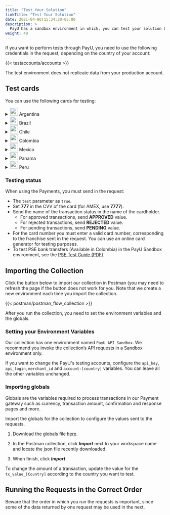 ```yaml
---
title: "Test Your Solution"
linkTitle: "Test Your Solution"
date: 2021-04-06T15:34:20-05:00
description: >
  PayU has a sandbox environment in which, you can test your solution before moving to the live environment, where you can receive real payments and transactions.
weight: 40
---
```


If you want to perform tests through PayU, you need to use the following credentials in the request, depending on the country of your account:  

{{< testaccounts/accounts >}}

The test environment does not replicate data from your production account.

## Test cards
You can use the following cards for testing:

<details>
<summary><img src="/assets/Argentina.png" width="25px"/> Argentina</summary>

| Card                       | Number                              |
|----------------------------|-------------------------------------|
| **AMEX Credit Card**       | 376414000000009                     |
| **ARGENCARD Credit Card**  | 5011050000000001                    |
| **CABAL Credit Card**      | 5896570000000008                    |
| **CENCOSUD Credit Card**   | 6034930000000005 - 5197670000000002 |
| **DINERS Credit Card**     | 36481400000006                      |
| **MASTERCARD Credit Card** | 5399090000000009                    |
| **NARANJA Credit Card**    | 5895620000000002                    |
| **SHOPPING Credit Card**   | 6034880000000051                    |
| **VISA Credit Card**       | 4850110000000000 - 4036820000000001 |
| **VISA Debit Card**        | 4517730000000000                    |

</details>
<details>
<summary><img src="/assets/Brasil.png" width="25px"/> Brazil</summary>

| Card                       | Number                              |
|----------------------------|-------------------------------------|
| **AMEX Credit Card**       | 376611000000000                     |
| **DINERS Credit Card**     | 36213800000009                      |
| **ELO Credit Card**        | 5067310000000002                    |
| **HIPERCARD Credit Card**  | 6062825624254001                    |
| **MASTERCARD Credit Card** | 5123740000000002                    |
| **VISA Credit Card**       | 4422120000000008 - 4984460000000008 |

</details>
<details>
<summary><img src="/assets/Chile.png" width="25px"/> Chile</summary>

| Card                       | Number                               |
|----------------------------|--------------------------------------|
| **AMEX Credit Card**       | 377825000000005                      |
| **DINERS Credit Card**     | 36525200000002                       |
| **MASTERCARD Credit Card** | 5435630000000008                     |
| **VISA Credit Card**       | 4051885600446623 - 4938590000000017  |

</details>
<details>
<summary><img src="/assets/Colombia.png" width="25px"/> Colombia</summary>

| Card                       | Number                                                                |
|----------------------------|-----------------------------------------------------------------------|
| **AMEX Credit Card**       | 377813000000001 - 377847626810864 - 376402004977124 - 376414000000009 |
| **CODENSA Credit Card**    | 5907120000000009                                                      |
| **CRM Credit Card**        | 5282096712463427                                                      |
| **DAVIVIENDA Credit Card** | 5247081012761500                                                      |
| **DINERS Credit Card**     | 36032400000007 - 36032404150519 - 36032440201896                      |
| **MASTERCARD Credit Card** | 5471300000000003 - 5120697176068275                                   |
| **NEQUI Credit Card**      | 4093551018099251                                                      |
| **VISA Credit Card**       | 4097440000000004 - 4037997623271984 - 4111111111111111                |
| **VISA Debit Card**        | 4509420000000008                                                      |

</details>
<details>
<summary><img src="/assets/Mexico.png" width="25px"/> Mexico</summary>

| Card                       | Number                               |
|----------------------------|--------------------------------------|
| **AMEX Credit Card**       | 376675000000005                      |
| **MASTERCARD Credit Card** | 5579070000000003                     |
| **MASTERCARD Debit Card**  | 5256780000000007                     |
| **VISA Credit Card**       | 4268070000000002                     |
| **VISA Debit Card**        | 4415490000000004                     |

</details>
<details>
<summary><img src="/assets/Panama.png" width="25px"/> Panama</summary>

| Card                       | Number                               |
|----------------------------|--------------------------------------|
| **MASTERCARD Credit Card** | 5455040000000005                     |
| **VISA Credit Card**       | 4723030000000005                     |

</details>
<details>
<summary><img src="/assets/Peru.png" width="25px"/> Peru</summary>

| Card                       | Number                               |
|----------------------------|--------------------------------------|
| **AMEX Credit Card**       | 377753000000009                      |
| **DINERS Credit Card**     | 36239200000000                       |
| **MASTERCARD Credit Card** | 5491610000000001                     |
| **MASTERCARD Debit Card**  | 5236930000000003                     |
| **VISA Credit Card**       | 4907840000000005 - 4634010000000005  |
| **VISA Debit Card**        | 4557880000000004                     |

</details>

### Testing status
When using the Payments, you must send in the request:
* The `test` parameter as `true`.
* Set **777** in the CVV of the card (for AMEX, use **7777**).
* Send the name of the transaction status in the name of the cardholder.
    - For approved transactions, send **APPROVED** value.
    - For rejected transactions, send **REJECTED** value.
    - For pending transactions, send **PENDING** value.
* For the card number you must enter a valid card number, corresponding to the franchise sent in the request. You can use an online card generator for testing purposes.
* To test PSE bank transfers (Available in Colombia) in the PayU Sandbox environment, see the [PSE Test Guide (PDF)](/assets/pse-test-guide-v5.pdf).

## Importing the Collection
Click the button below to import our collection in Postman (you may need to refresh the page if the button does not work for you. Note that we create a new environment each time you import the collection.

{{< postman/postman_flow_collection >}}
<br>

After you run the collection, you need to set the environment variables and the globals.

### Setting your Environment Variables
Our collection has one environment named `PayU API Sandbox`. We recommend you invoke the collection’s API requests in a Sandbox environment only.

If you want to change the PayU's testing accounts, configure the `api_key`, `api_login`, `merchant_id` and `account-[country]` variables. You can leave all the other variables unchanged.

### Importing globals
Globals are the variables required to process transactions in our Payment gateway such as currency, transaction amount, confirmation and response pages and more.

Import the globals for the collection to configure the values sent to the requests. 

1. Download the globals file <a href="/assets/globals/PayU%20Latam.postman_globals.json" download>here</a>.

2. In the Postman collection, click _**Import**_ next to your workspace name and locate the json file recently downloaded.

3. When finish, click _**Import**_.

To change the amount of a transaction, update the value for the `tx_value_[Country]` according to the country you want to test.

## Running the Requests in the Correct Order
Beware that the order in which you run the requests is important, since some of the data returned by one request may be used in the next. 